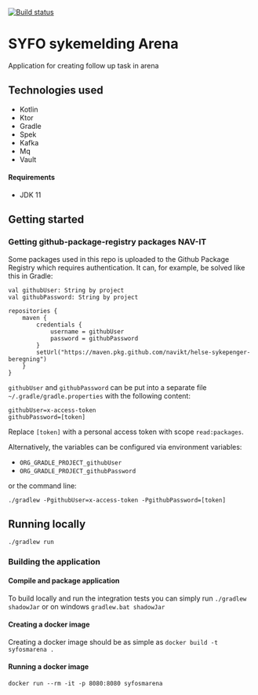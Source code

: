 [![Build status](https://github.com/navikt/syfosmarena/workflows/Deploy%20to%20dev%20and%20prod/badge.svg)](https://github.com/navikt/syfosminfotrygd/workflows/Deploy%20to%20dev%20and%20prod/badge.svg)

# SYFO sykemelding Arena
Application for creating follow up task in arena

## Technologies used
* Kotlin
* Ktor
* Gradle
* Spek
* Kafka
* Mq
* Vault

#### Requirements

* JDK 11

## Getting started
### Getting github-package-registry packages NAV-IT
Some packages used in this repo is uploaded to the Github Package Registry which requires authentication. It can, for example, be solved like this in Gradle:
```
val githubUser: String by project
val githubPassword: String by project

repositories {
    maven {
        credentials {
            username = githubUser
            password = githubPassword
        }
        setUrl("https://maven.pkg.github.com/navikt/helse-sykepenger-beregning")
    }
}
```
`githubUser` and `githubPassword` can be put into a separate file `~/.gradle/gradle.properties` with the following content:
   
```                                                     
githubUser=x-access-token
githubPassword=[token]
```

Replace `[token]` with a personal access token with scope `read:packages`.

Alternatively, the variables can be configured via environment variables:

* `ORG_GRADLE_PROJECT_githubUser`
* `ORG_GRADLE_PROJECT_githubPassword`

or the command line:

```
./gradlew -PgithubUser=x-access-token -PgithubPassword=[token]
```

## Running locally
`./gradlew run`

### Building the application
#### Compile and package application
To build locally and run the integration tests you can simply run `./gradlew shadowJar` or on windows 
`gradlew.bat shadowJar`

#### Creating a docker image
Creating a docker image should be as simple as `docker build -t syfosmarena .`

#### Running a docker image
`docker run --rm -it -p 8080:8080 syfosmarena`
